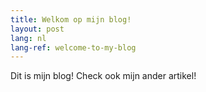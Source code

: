 ```yaml
---
title: Welkom op mijn blog!
layout: post
lang: nl
lang-ref: welcome-to-my-blog
---
```


Dit is mijn blog! Check ook mijn ander artikel!
